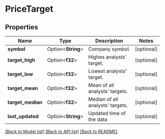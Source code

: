 # PriceTarget

## Properties

Name | Type | Description | Notes
------------ | ------------- | ------------- | -------------
**symbol** | Option<**String**> | Company symbol. | [optional]
**target_high** | Option<**f32**> | Highes analysts' target. | [optional]
**target_low** | Option<**f32**> | Lowest analysts' target. | [optional]
**target_mean** | Option<**f32**> | Mean of all analysts' targets. | [optional]
**target_median** | Option<**f32**> | Median of all analysts' targets. | [optional]
**last_updated** | Option<**String**> | Updated time of the data | [optional]

[[Back to Model list]](../README.md#documentation-for-models) [[Back to API list]](../README.md#documentation-for-api-endpoints) [[Back to README]](../README.md)


